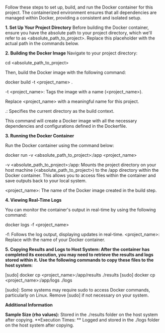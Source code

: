 Follow these steps to set up, build, and run the Docker container for this project. The containerized environment ensures that all dependencies are managed within Docker, providing a consistent and isolated setup.

**1. Set Up Your Project Directory**
Before building the Docker container, ensure you have the absolute path to your project directory, which we'll refer to as <absolute_path_to_project>. Replace this placeholder with the actual path in the commands below.

**2. Building the Docker Image**
Navigate to your project directory:


cd <absolute_path_to_project>

Then, build the Docker image with the following command:


docker build -t <project_name> .

-t <project_name>: Tags the image with a name (<project_name>). 

Replace <project_name> with a meaningful name for this project.

.: Specifies the current directory as the build context.

This command will create a Docker image with all the necessary dependencies and configurations defined in the Dockerfile.

**3. Running the Docker Container**
   
Run the Docker container using the command below:

docker run -v <absolute_path_to_project>:/app <project_name>

-v <absolute_path_to_project>:/app: Mounts the project directory on your host machine (<absolute_path_to_project>) to the /app directory within the Docker container. This allows you to access files within the container and save outputs back to your local system.

<project_name>: The name of the Docker image created in the build step.

**4. Viewing Real-Time Logs**

You can monitor the container's output in real-time by using the following command:

docker logs -f <project_name>

-f: Follows the log output, displaying updates in real-time.
<project_name>: Replace with the name of your Docker container.

**5. Copying Results and Logs to Host System: After the container has completed its execution, you may need to retrieve the results and logs stored within it. Use the following commands to copy these files to the host system:**

[sudo] docker cp <project_name>:/app/results ./results
[sudo] docker cp <project_name>:/app/logs ./logs

[sudo]: Some systems may require sudo to access Docker commands, particularly on Linux. Remove [sudo] if not necessary on your system.

**Additional Information**

**Sample Size (rho values):** Stored in the ./results folder on the host system after copying.
**Execution Times: ** Logged and stored in the ./logs folder on the host system after copying.
